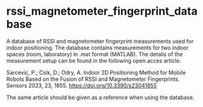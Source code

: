 # rssi_magnetometer_fingerprint_database
A database of RSSI and magnetometer fingerprint measurements used for indoor positioning.
The database contains measurements for two indoor spaces (room, laboratory) in .mat format (MATLAB). The detalis of the measurement setup can be found in the following open acces article:

Sarcevic, P.; Csik, D.; Odry, A. Indoor 2D Positioning Method for Mobile Robots Based on the Fusion of RSSI and Magnetometer Fingerprints. Sensors 2023, 23, 1855. https://doi.org/10.3390/s23041855

The same article should be given as a reference when using the database.
